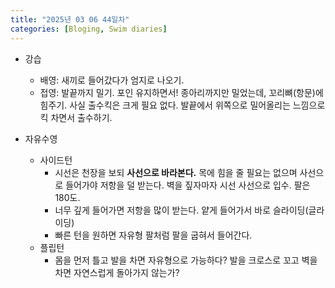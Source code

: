 ```yaml
---
title: "2025년 03 06 44일차"
categories: [Bloging, Swim diaries]
---
```



- 강습
  - 배영: 새끼로 들어갔다가 엄지로 나오기.
  - 접영: 발끝까지 밀기. 포인 유지하면서! 종아리까지만 밀었는데, 꼬리뼈(항문)에 힘주기. 사실 출수킥은 크게 필요 없다. 발끝에서 위쪽으로 밀어올리는 느낌으로 킥 차면서 출수하기. 

- 자유수영
  - 사이드턴
    - 시선은 천장을 보되 **사선으로 바라본다.** 목에 힘을 줄 필요는 없으며 사선으로 들어가야 저항을 덜 받는다. 벽을 짚자마자 시선 사선으로 입수. 팔은 180도.
    - 너무 깊게 들어가면 저항을 많이 받는다. 얕게 들어가서 바로 슬라이딩(글라이딩)
    - 빠른 턴을 원하면 자유형 팔처럼 팔을 굽혀서 들어간다.
  - 플립턴
    - 몸을 먼저 틀고 발을 차면 자유형으로 가능하다? 발을 크로스로 꼬고 벽을 차면 자연스럽게 돌아가지 않는가?